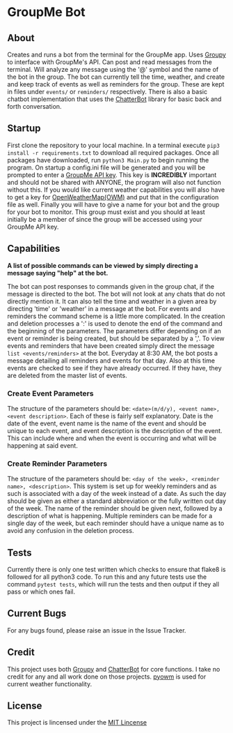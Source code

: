 # GroupMe Bot

## About

Creates and runs a bot from the terminal for the GroupMe app. Uses [Groupy](https://github.com/rhgrant10/Groupy)
to interface with GroupMe's API. Can post and read messages from the terminal.
Will analyze any message using the '@' symbol and the name of the bot in the
group. The bot can currently tell the time, weather, and create and keep track
of events as well as reminders for the group. These are kept in files under
`events/` or `reminders/` respectively. There is also a basic chatbot
implementation that uses the [ChatterBot](https://github.com/gunthercox/ChatterBot)
library for basic back and forth conversation.

## Startup

First clone the repository to your local machine. In a terminal execute
`pip3 install -r requirements.txt` to download all required packages. Once all
packages have downloaded, run `python3 Main.py` to begin running the program. On
startup a config.ini file will be generated and you will be prompted to enter a
[GroupMe API key](https://dev.groupme.com/). This key is **INCREDIBLY** important
and should not be shared with ANYONE, the program will also not function without
this. If you would like current weather capabilities you will also have to get
a key for [OpenWeatherMap(OWM)](https://home.openweathermap.org/) and put that
in the configuration file as well. Finally you will have to give a name for your
bot and the group for your bot to monitor. This group must exist and you should
at least initially be a member of since the group will be accessed using your
GroupMe API key.

## Capabilities

**A list of possible commands can be viewed by simply directing a message saying
"help" at the bot.**

The bot can post responses to commands given in the group chat, if the message
is directed to the bot. The bot will not look at any chats that do not directly
mention it. It can also tell the time and weather in a given area by directing
'time' or 'weather' in a message at the bot. For events and reminders the
command scheme is a little more complicated. In the creation and deletion
processes a ':' is used to denote the end of the command and the beginning of
the parameters. The parameters differ depending on if an event or reminder is
being created, but should be separated by a ','. To view events and reminders
that have been created simply direct the message `list <events/reminders>` at
the bot. Everyday at 8:30 AM, the bot posts a message detailing all reminders
and events for that day. Also at this time events are checked to see if they
have already occurred. If they have, they are deleted from the  master list of
events.

### Create Event Parameters

The structure of the parameters should be: `<date>(m/d/y), <event name>, <event description>`.
Each of these is fairly self explanatory. Date is the date of the event, event
name is the name of the event and should be unique to each event, and event
description is the description of the event. This can include where and when the
event is occurring and what will be happening at said event.

### Create Reminder Parameters

The structure of the parameters should be: `<day of the week>, <reminder name>, <description>`.
This system is set up for weekly reminders and as such is associated with a day
of the week instead of a date. As such the day should be given as either a
standard abbreviation or the fully written out day of the week. The name of the
reminder should be given next, followed by a description of what is happening.
Multiple reminders can be made for a single day of the week, but each reminder
should have a unique name as to avoid any confusion in the deletion process.

## Tests

Currently there is only one test written which checks to ensure that flake8 is
followed for all python3 code. To run this and any future tests use the command
`pytest tests`, which will run the tests and then output if they all pass or
which ones fail.

## Current Bugs

For any bugs found, please raise an issue in the Issue Tracker.

## Credit

This project uses both [Groupy](https://github.com/rhgrant10/Groupy) and
[ChatterBot](https://github.com/gunthercox/ChatterBot) for core functions.
I take no credit for any and all work done on those projects. [pyowm](https://github.com/csparpa/pyowm)
is used for current weather functionality.

## License

This project is lincensed under the [MIT Lincense](https://opensource.org/licenses/MIT)
